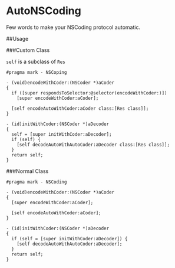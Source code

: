 AutoNSCoding
============

Few words to make your NSCoding protocol automatic.


##Usage

###Custom Class

`self` is a subclass of `Res`

```objc
#pragma mark - NSCoping

- (void)encodeWithCoder:(NSCoder *)aCoder
{
  if ([super respondsToSelector:@selector(encodeWithCoder:)])
    [super encodeWithCoder:aCoder];
  
  [self encodeAutoWithCoder:aCoder class:[Res class]];
}

- (id)initWithCoder:(NSCoder *)aDecoder
{
  self = [super initWithCoder:aDecoder];
  if (self) {
    [self decodeAutoWithAutoCoder:aDecoder class:[Res class]];
  }
  return self;
}
```

###Normal Class


```objc
#pragma mark - NSCoding

- (void)encodeWithCoder:(NSCoder *)aCoder
{
  [super encodeWithCoder:aCoder];
  
  [self encodeAutoWithCoder:aCoder];
}

- (id)initWithCoder:(NSCoder *)aDecoder
{
  if (self = [super initWithCoder:aDecoder]) {
    [self decodeAutoWithAutoCoder:aDecoder];
  }
  return self;
}
```